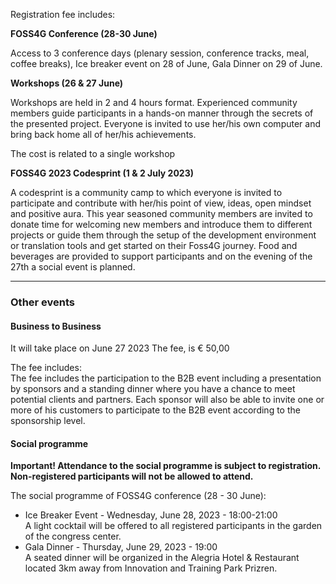 Registration fee includes:

**FOSS4G Conference (28-30 June)**

Access to 3 conference days (plenary session, conference tracks, meal, coffee breaks), Ice breaker event on 28 of June, Gala Dinner on 29 of June.

**Workshops (26 & 27 June)**

Workshops are held in 2 and 4 hours format. Experienced community members guide participants in a hands-on manner through the secrets of the presented project. Everyone is invited to use her/his own computer and bring back home all of her/his achievements.

The cost is related to a single workshop

**FOSS4G 2023 Codesprint (1 & 2 July 2023)**

A codesprint is a community camp to which everyone is invited to participate and contribute with her/his point of view, ideas, open mindset and positive aura. This year seasoned community members are invited to donate time for welcoming new members and introduce them to different projects or guide them through the setup of the development environment or translation tools and get started on their Foss4G journey.
Food and beverages are provided to support participants and on the evening of the 27th a social event is planned.

---

### Other events

#### Business to Business

It will take place on June 27 2023
The fee, is € 50,00

The fee includes:  
The fee includes the participation to the B2B event including a presentation by sponsors and a standing dinner where you have a chance to meet potential clients and partners. Each sponsor will also be able to invite one or more of his customers to participate to the B2B event according to the sponsorship level.

#### Social programme

**Important! Attendance to the social programme is subject to registration. Non-registered participants will not be allowed to attend.**

The social programme of FOSS4G conference (28 - 30 June):

- Ice Breaker Event - Wednesday, June 28, 2023 - 18:00-21:00  
  A light cocktail will be offered to all registered participants in the garden of the congress center.
- Gala Dinner - Thursday, June 29, 2023 - 19:00  
  A seated dinner will be organized in the Alegria Hotel & Restaurant located 3km away from Innovation and Training Park Prizren.
